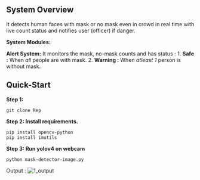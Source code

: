
## System Overview

It detects human faces with mask or no mask  even in crowd in real time with live count status and notifies user (officer) if danger.

**System Modules:**

  
**Alert System:** It monitors the mask, no-mask counts and has  status :
	1. **Safe :** When _all_ people are with mask.
	2. **Warning :** When _atleast 1_ person is without mask.



## Quick-Start
**Step 1:**
```
git clone Rep
```


**Step 2: Install requirements.**
```
pip install opencv-python
pip install imutils
```
**Step 3: Run yolov4 on webcam**
```
python mask-detector-image.py 
```


Output :
![1_output](https://user-images.githubusercontent.com/65017645/120091093-5fcaa980-c125-11eb-8150-92a1454f9992.jpg)


